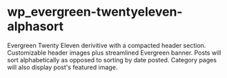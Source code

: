 wp_evergreen-twentyeleven-alphasort
===================================

Evergreen Twenty Eleven derivitive with a compacted header section. Customizable header images plus streamlined Evergreen banner. Posts will sort alphabetically as opposed to sorting by date posted. Category pages will also display post's featured image.
